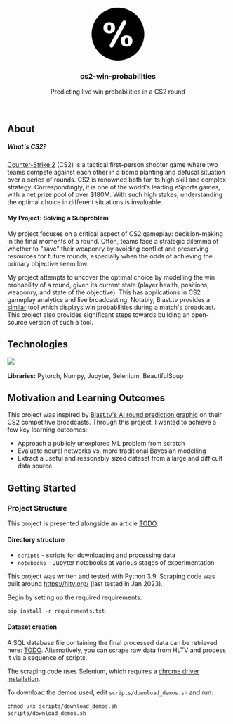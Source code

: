 <!-- PROJECT LOGO -->
<br />
<div align="center">
  <img src="assets/percent-icon.png" alt="Logo" width="120" height="120" style="background-color: white">

<h3 align="center">cs2-win-probabilities</h3>
  <p align="center">
    Predicting live win probabilities in a CS2 round
    <br />
    <br />
    <br />
  </p>
</div>

## About

##### What's CS2?

[Counter-Strike 2](https://www.counter-strike.net/cs2) (CS2) is a tactical first-person shooter game where two teams compete against each other in a bomb planting and defusal situation over a series of rounds. CS2 is renowned both for its high skill and complex strategy. Correspondingly, it is one of the world's leading eSports games, with a net prize pool of over $180M. With such high stakes, understanding the optimal choice in different situations is invaluable. 

#### My Project: Solving a Subproblem

My project focuses on a critical aspect of CS2 gameplay: decision-making in the final moments of a round. Often, teams face a strategic dilemma of whether to "save" their weaponry by avoiding conflict and preserving resources for future rounds, especially when the odds of achieving the primary objective seem low.

My project attempts to uncover the optimal choice by modelling the win probability of a round, given its current state (player health, positions, weaponry, and state of the objective). This has applications in CS2 gameplay analytics and live broadcasting. Notably, Blast.tv provides a [similar](https://blast.tv/article/blast-fall-final-2023-innovations) tool which displays win probabilities during a match's broadcast. This project also provides significant steps towards building an open-source version of such a tool.

## Technologies

<img src="https://img.shields.io/badge/Python-3776AB?style=for-the-badge&logo=python&logoColor=white"> 

**Libraries:** Pytorch, Numpy, Jupyter, Selenium, BeautifulSoup

## Motivation and Learning Outcomes

This project was inspired by [Blast.tv's AI round prediction graphic](https://blast.tv/article/blast-fall-final-2023-innovations) on their CS2 competitive broadcasts. Through this project, I wanted to achieve a few key learning outcomes:
* Approach a publicly unexplored ML problem from scratch
* Evaluate neural networks vs. more traditional Bayesian modelling
* Extract a useful and reasonably sized dataset from a large and difficult data source

## Getting Started

### Project Structure

This project is presented alongside an article [TODO]().

#### Directory structure
- `scripts` - scripts for downloading and processing data
- `notebooks` - Jupyter notebooks at various stages of experimentation

This project was written and tested with Python 3.9. Scraping code was built around https://hltv.org/ (last tested in Jan 2023).

Begin by setting up the required requirements:

```
pip install -r requirements.txt
```

#### Dataset creation

A SQL database file containing the final processed data can be retrieved here: [TODO](). Alternatively, you can scrape raw data from HLTV and process it via a sequence of scripts.

The scraping code uses Selenium, which requires a [chrome driver installation](https://chromedriver.chromium.org/downloads).

To download the demos used, edit `scripts/download_demos.sh` and run:

```
chmod u+x scripts/download_demos.sh
scripts/download_demos.sh
```
